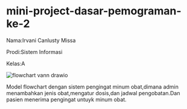 # mini-project-dasar-pemograman-ke-2

Nama:Irvani Canlusty Missa

Prodi:Sistem Informasi

Kelas:A

![flowchart vann drawio](https://github.com/user-attachments/assets/aa0cbd0a-4945-4dc0-b74e-f4a3d483cecd)

Model flowchart dengan sistem pengingat minum obat,dimana admin menambahkan jenis obat,mengatur dosis,dan jadwal pengobatan.Dan pasien menerima pengingat untuyk minum obat.
